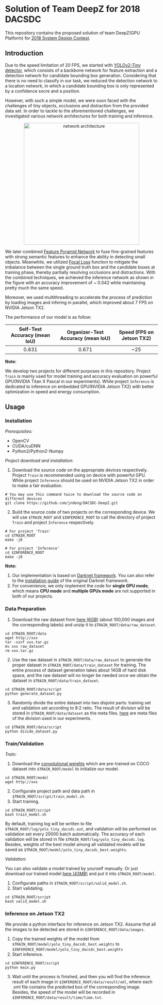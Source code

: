# Solution of Team DeepZ for 2018 DACSDC

This repository contains the proposed solution of team DeepZ(GPU Platform) for [2018 System Design Contest](https://dac.com/content/2018-system-design-contest).


## Introduction
Due to the speed limitation of 20 FPS, we started with [YOLOv2-Tiny detector](https://pjreddie.com/darknet/yolov2/), which consists of a backbone network for feature extraction and a detection network for candidate bounding box generation. Considering that there is no need to classify in our task, we reduced the detection network to a location network, in which a candidate bounding box is only represented by a confidence socre and a position.

However, with such a simple model, we were soon faced with the challenges of tiny objects, occlusions and distraction from the provided data set. In order to tackle to the aforementioned challenges, we investigated various network architectures for both training and inference. 

<p align="center">
<img src="https://raw.githubusercontent.com/jndeng/DACSDC-DeepZ/master/Train/cfg/architecture.png" alt="network architecture" width="380px" height="400px">
</p>

We later combined [Feature Pyramid Network](https://arxiv.org/abs/1612.03144v2) to fuse fine-grained features with strong semantic features to enhance the ability in detecting small objects. Meanwhile, we utilized [Focal Loss](https://arxiv.org/abs/1708.02002) function to mitigate the imbalance between the single ground truth box and the candidate boxes at training phase, thereby partially resolving occlusions and distractions. With the combined techniques, we achieved the inference network as shown in the figure with an accuracy improvement of ~ 0.042 while maintaining pretty much the same speed. 

Moreover, we used multithreading to accelerate the process of prediction by loading images and infering in parallel, which improved about 7 FPS on NVIDIA Jetson TX2.


The performance of our model is as follow:

| Self-Test Accuracy (mean IoU) | Organizer-Test Accuracy (mean IoU) | Speed (FPS on Jetson TX2)
|:-----:|:-----:|:-----:|
| 0.831 | 0.671 | ~25 |

**Note:**  

We develop two projects for different purposes in this repository. Project `Train` is mainly used for model training and accuracy evaluation on powerful GPU(NVIDIA Titan X Pascal in our experiments). While project `Inference` is dedicated to inference on embedded GPU(NVIDIA Jetson TX2) with better optimization in speed and energy consumption.


## Usage

### Installation

*Prerequisites:*
 * OpenCV
 * CUDA/cuDNN
 * Python2/Python2-Numpy

*Project download and installation:*
1. Download the source code on the appropriate devices respectively. Project `Train` is recommended using on device with powerful GPU. While project `Inference` should be used on NVIDIA Jetson TX2 in order to make a fair evaluation.
```Shell
# You may use this command twice to download the source code on different devices
git clone https://github.com/jndeng/DACSDC-DeepZ.git
```
2. Build the source code of two projects on the corresponding device. We will use `$TRAIN_ROOT` and `$INFERENCE_ROOT` to call the directory of project `Train` and project `Inference` respectively.
```Shell
# For project 'Train'
cd $TRAIN_ROOT
make -j8
```
```Shell
# For project 'Inference'
cd $INFERENCE_ROOT
make -j8
```

**Note:**
1. Our implementation is based on [Darknet framework](https://pjreddie.com/darknet/). You can also refer to the [installation guide](https://pjreddie.com/darknet/install/) of the original Darknet framework.
2. For convenience, we only implement the code for **single GPU mode**, which means **CPU mode** and **multiple GPUs mode** are not supported in both of our projects.


### Data Preparation
1. Download the raw dataset from [here (6GB)]() (about 100,000 images and the corresponding labels) and unzip it to `$TRAIN_ROOT/data/raw_dataset`.
```Shell
cd $TRAIN_ROOT/data
wget http://xxx
tar -xzvf xxx.tar.gz
mv xxx raw_dataset
rm xxx.tar.gz
```
2. Use the raw dataset in `$TRAIN_ROOT/data/raw_dataset` to generate the proper dataset in `$TRAIN_ROOT/data/train_dataset` for training. The entire process of dataset generation takes about 14GB of hard disk space, and the raw dataset will no longer be needed once we obtain the dataset in `$TRAIN_ROOT/data/train_dataset`.
```Shell
cd $TRAIN_ROOT/data/script
python generate_dataset.py
```
3. Randomly divide the entire dataset into two disjoint parts: training set and validation set according to 8:2 ratio. The result of division will be stored in `$TRAIN_ROOT/data/dataset` as the meta files. [here]() are meta files of the division used in our experiments.
```Shell
cd $TRAIN_ROOT/data/script
python divide_dataset.py
```

### Train/Validation
*Train:*
1. Download the [convolutional weights](https://drive.google.com/open?id=1wlJtQKObDzTsxAUVh33zI-Pzr07N5ZoX) which are pre-trained on COCO dataset into `$TRAIN_ROOT/model` to initialize our model.
```Shell
cd $TRAIN_ROOT/model
wget http://xxx
```
2. Configurate project path and data path in `$TRAIN_ROOT/script/train_model.sh`.
3. Start training.
```Shell
cd $TRAIN_ROOT/script
bash train_model.sh
```

By default, training log will be written to file `$TRAIN_ROOT/log/yolo_tiny_dacsdc.out`, and validation will be performed on validation set every 20000 batch automatically. The accuracy of each validation will be stored in file `$TRAIN_ROOT/log/yolo_tiny_dacsdc.log`. Besides, weights of the best model among all validated models will be saved as `$TRAIN_ROOT/model/yolo_tiny_dacsdc_best.weights`.


*Validation:*

You can also validate a model trained by yourself manually. Or just download our trained model [here (43MB)]() and put it into `$TRAIN_ROOT/model`.
1. Configurate paths in `$TRAIN_ROOT/script/valid_model.sh`.
2. Start validating.
```Shell
cd $TRAIN_ROOT/script
bash valid_model.sh
```

### Inference on Jetson TX2
We provide a python interface for inference on Jetson TX2. Assume that all the images to be detected are stored in `$INFERENCE_ROOT/data/images`. 
1. Copy the trained weights of the model from  `$TRAIN_ROOT/model/yolo_tiny_dacsdc_best.weights` to `$INFERENCE_ROOT/model/yolo_tiny_dacsdc_best.weights`
2. Start inference. 
```Shell
cd $INFERENCE_ROOT/script
python main.py
```
3. Wait until the process is finished, and then you will find the inference result of each image in `$INFERENCE_ROOT/data/result/xml`, where each .xml file contains the predicted box of the corresponding image. Besides, the speed of the model will be recorded in `$INFERENCE_ROOT/data/result/time/time.txt`.
